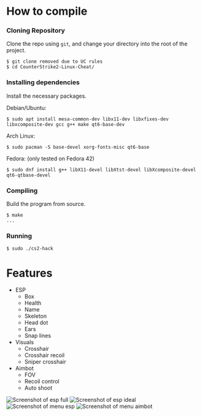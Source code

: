 # How to compile
### Cloning Repository
Clone the repo using `git`, and change your directory into the root of the project.  

```console
$ git clone removed due to UC rules  
$ cd CounterStrike2-Linux-Cheat/
```

### Installing dependencies
Install the necessary packages.  

Debian/Ubuntu:
``` console
$ sudo apt install mesa-common-dev libx11-dev libxfixes-dev libxcomposite-dev gcc g++ make qt6-base-dev
```
  
Arch Linux:
``` console
$ sudo pacman -S base-devel xorg-fonts-misc qt6-base
```

Fedora: (only tested on Fedora 42)
``` console
$ sudo dnf install g++ libX11-devel libXtst-devel libXcomposite-devel qt6-qtbase-devel
```

### Compiling
Build the program from source.  

```console
$ make
...
```

### Running

```console
$ sudo ./cs2-hack
```

# Features
- ESP
  * Box
  * Health
  * Name
  * Skeleton
  * Head dot
  * Ears
  * Snap lines
- Visuals
  * Crosshair
  * Crosshair recoil
  * Sniper crosshair
- Aimbot
  * FOV
  * Recoil control
  * Auto shoot
  
![Screenshot of esp full](https://i.imgur.com/y9Nq2Tg.png)
![Screenshot of esp ideal](https://i.imgur.com/lBKVnd6.png)
![Screenshot of menu esp](https://i.imgur.com/NtTMRDW.png)
![Screenshot of menu aimbot](https://i.imgur.com/FYB7jJf.png)
